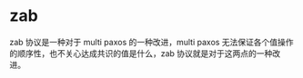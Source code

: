 <!--
 * @Author: shgopher shgopher@gmail.com
 * @Date: 2024-11-02 22:37:29
 * @LastEditors: shgopher shgopher@gmail.com
 * @LastEditTime: 2024-11-24 00:59:19
 * @FilePath: /luban/系统设计基础/分布式/分布式算法/zab/README.md
 * @Description: 
 * 
 * Copyright (c) 2024 by shgopher, All Rights Reserved. 
-->
# zab

zab 协议是一种对于 multi paxos 的一种改进，multi paxos 无法保证各个值操作的顺序性，也不关心达成共识的值是什么，zab 协议就是对于这两点的一种改进。

